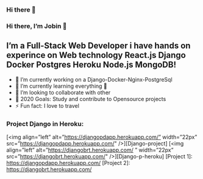 ### Hi there 👋

<!--
**ShubhamDev-AI/ShubhamDev-AI** is a ✨ _special_ ✨ repository because its `README.md` (this file) appears on your GitHub profile.


-->
### Hi there, I’m Jobin 👋
## I’m a Full-Stack Web Developer i have hands on experince on Web technology React.js Django Docker Postgres Heroku Node.js MongoDB!
- 🔭 I’m currently working on a Django-Docker-Nginx-PostgreSql
- 🌱 I’m currently learning everything 🤣
- 👯 I’m looking to collaborate with other
- 🥅 2020 Goals: Study and contribute to Opensource projects
- ⚡ Fun fact: I love to travel
### Project Django in Heroku:
[<img align=”left” alt=”https://djangopdapp.herokuapp.com/” width=”22px” src=”https://djangopdapp.herokuapp.com/" />][Django-project]
[<img align=”left” alt=”https://djangobrt.herokuapp.com/ ” width=”22px” src=”https://djangobrt.herokuapp.com/" />][Django-p-heroku]
[Project 1]: https://djangopdapp.herokuapp.com/
[Project 2]: https://djangobrt.herokuapp.com/
